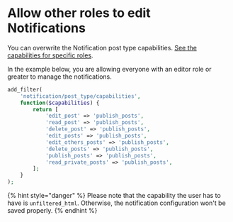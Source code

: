 # Allow other roles to edit Notifications

&#x20;You can overwrite the Notification post type capabilities. [See the capabilities for specific roles](https://wordpress.org/support/article/roles-and-capabilities/).

In the example below, you are allowing everyone with an editor role or greater to manage the notifications.

```php
add_filter(
    'notification/post_type/capabilities',
    function($capabilities) {
        return [
            'edit_post' => 'publish_posts',
            'read_post' => 'publish_posts',
            'delete_post' => 'publish_posts',
            'edit_posts' => 'publish_posts',
            'edit_others_posts' => 'publish_posts',
            'delete_posts' => 'publish_posts',
            'publish_posts' => 'publish_posts',
            'read_private_posts' => 'publish_posts',
        ];
    }
);
```

{% hint style="danger" %}
Please note that the capability the user has to have is `unfiltered_html`. Otherwise, the notification configuration won't be saved properly.
{% endhint %}

